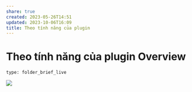 ```yaml
---
share: true
created: 2023-05-26T14:51
updated: 2023-10-06T16:09
title: Theo tính năng của plugin
---
```

# Theo tính năng của plugin Overview
 
```ccard
type: folder_brief_live
```
 

![](https://github.com/twibiral/ObsiDOOM/raw/master/images/NeedForSpeed.png)
